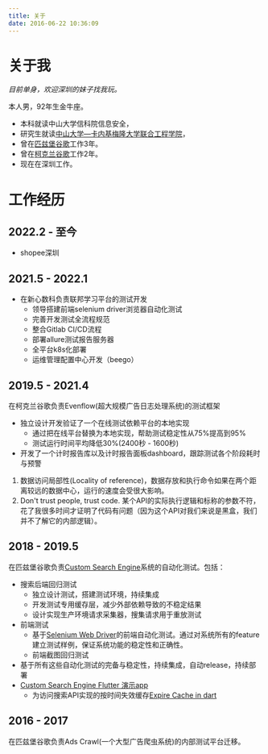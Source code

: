 ```yaml
---
title: 关于
date: 2016-06-22 10:36:09
---
```


# 关于我

*目前单身，欢迎深圳的妹子找我玩。*

本人男，92年生金牛座。
*   本科就读中山大学信科院信息安全，
*   研究生就读[中山大学—卡内基梅隆大学联合工程学院](http://jie.sysu.edu.cn)，
*   曾在[匹兹堡谷歌](https://about.google/locations/?region=north-america&office=pittsburgh)工作3年。
*   曾在[柯克兰谷歌](https://about.google/locations/?region=north-america&office=kirkland)工作2年。
*   现在在深圳工作。

# 工作经历

## 2022.2 - 至今

*   shopee深圳

## 2021.5 - 2022.1

*   在新心数科负责联邦学习平台的测试开发
    *    领导搭建前端selenium driver浏览器自动化测试
    *    完善开发测试全流程规范
    *    整合Gitlab CI/CD流程
    *    部署allure测试报告服务器
    *    全平台k8s化部署
    *    运维管理配置中心开发（beego）

## 2019.5 - 2021.4

在柯克兰谷歌负责Evenflow(超大规模广告日志处理系统)的测试框架

*   独立设计开发验证了一个在线测试依赖平台的本地实现
    *   通过把在线平台替换为本地实现，帮助测试稳定性从75%提高到95% 
    *   测试运行时间平均降低30%(2400秒 - 1600秒) 
*   开发了一个计时报告库以及计时报告面板dashboard，跟踪测试各个阶段耗时与预警

1.  数据访问局部性(Locality of reference)，数据存放和执行命令如果在两个距离较远的数据中心，运行的速度会受很大影响。
2.  Don't trust people, trust code. 某个API的实际执行逻辑和标称的参数不符，花了我很多时间才证明了代码有问题（因为这个API对我们来说是黑盒，我们并不了解它的内部逻辑）。

## 2018 - 2019.5

在匹兹堡谷歌负责[Custom Search Engine](https://developers.google.com/custom-search)系统的自动化测试。包括：
*   搜索后端回归测试
    *   独立设计测试，搭建测试环境，持续集成
    *   开发测试专用缓存层，减少外部依赖导致的不稳定结果
    *   设计实现生产环境请求采集器，搜集请求用于重放测试
*   前端测试
    *   基于[Selenium Web Driver](https://www.selenium.dev/)的前端自动化测试。通过对系统所有的feature建立测试样例，保证系统功能的稳定性和正确性。
    *   前端截图回归测试
*   基于所有这些自动化测试的完备与稳定性，持续集成，自动release，持续部署
*   [Custom Search Engine Flutter 演示app](https://github.com/guojiex/flutter_app_cse)
    *   为访问搜索API实现的按时间失效缓存[Expire Cache in dart](https://github.com/guojiex/expire_cache) 

## 2016 - 2017

在匹兹堡谷歌负责Ads Crawl(一个大型广告爬虫系统)的内部测试平台迁移。
